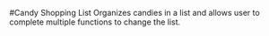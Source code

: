 #Candy Shopping List
Organizes candies in a list and allows user to complete multiple functions to change the list. 
